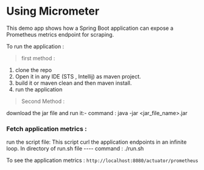 # Using Micrometer

This demo app shows how a Spring Boot application can expose a Prometheus metrics endpoint for scraping.

To run the application :
> first method :
1. clone the repo
2. Open it in any IDE (STS , Intellij) as maven project.
3. build it or maven clean and then maven install.
4. run the application

> Second Method :

download the jar file and run it:-
command : java -jar <jar_file_name>.jar

### Fetch application metrics :
run the script file: This script curl the application endpoints in an infinite loop.
In directory of run.sh file ----
command : ./run.sh

To see the application metrics : `http://localhost:8080/actuator/prometheus`


 
